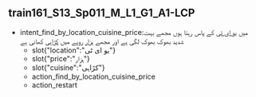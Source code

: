 ## train161_S13_Sp011_M_L1_G1_A1-LCP
* intent_find_by_location_cuisine_price:میں [یو ای ٹی](location) کے پاس رہتا ہوں مجھے بہت شدید بھوک بھوک لگی ہے اور مجھے [ہزار](price) روپے میں [کڑاہی](cuisine) کھانی ہے
	- slot{"location":"یو ای ٹی"}
	- slot{"price":"ہزار"}
	- slot{"cuisine":"کڑاہی"}
	- action_find_by_location_cuisine_price
	- action_restart